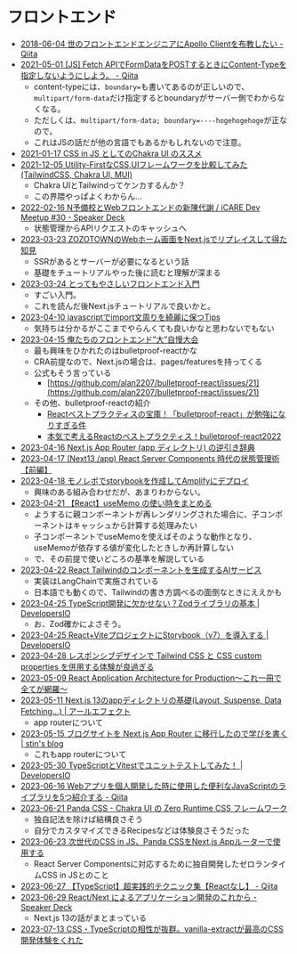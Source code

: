 # フロントエンド

- [2018-06-04 世のフロントエンドエンジニアにApollo Clientを布教したい - Qiita](https://qiita.com/seya/items/26c8a0dc549a10efcdf8)
- [2021-05-01 [JS] Fetch APIでFormDataをPOSTするときにContent-Typeを指定しないようにしよう。 - Qiita](https://qiita.com/YOCKOW/items/0b9635c62840998708f7)
  - content-typeには、`boundary=`も書いてあるのが正しいので、`multipart/form-data`だけ指定するとboundaryがサーバー側でわからなくなる。
  - ただしくは、`multipart/form-data; boundary=----hogehogehoge`が正なので。
  - これはJSの話だが他の言語でもあるかもしれないので注意。
- [2021-01-17 CSS in JS としてのChakra UI のススメ](https://zenn.dev/remon/articles/8d6f840a1d10e8)
- [2021-12-05 Utility-FirstなCSS,UIフレームワークを比較してみた(TailwindCSS, Chakra UI, MUI)](https://zenn.dev/kiyokiyoabc/articles/f688f2cee95f04)
  - Chakra UIとTailwindってケンカするんか？
  - この界隈やっぱよくわからん…
- [2022-02-16 N予備校とWebフロントエンドの新陳代謝 / iCARE Dev Meetup #30 - Speaker Deck](https://speakerdeck.com/berlysia/icare-dev-meetup-number-30)
  - 状態管理からAPIリクエストのキャッシュへ
- [2023-03-23 ZOZOTOWNのWebホーム画面をNext.jsでリプレイスして得た知見](https://techblog.zozo.com/entry/replacing-zozo-with-nextjs-knowledge)
  - SSRがあるとサーバーが必要になるという話
  - 基礎をチュートリアルやった後に読むと理解が深まる
- [2023-03-24 とってもやさしいフロントエンド入門](https://zenn.dev/sharefull_blog/articles/eeff318b5cecb4)
  - すごい入門。
  - これを読んだ後Next.jsチュートリアルで良いかと。
- [2023-04-10 javascriptでimport文周りを綺麗に保つTips](https://zenn.dev/dev_shun/articles/6210867c8a2528)
  - 気持ちは分かるがここまでやらんくても良いかなと思わないでもない
- [2023-04-15 俺たちのフロントエンド”大”自慢大会](https://dev.classmethod.jp/articles/20230414-findy-classmethod-frontend-event/)
  - 最も興味をひかれたのはbulletproof-reactかな
  - CRA前提なので、Next.jsの場合は、pages/featuresを持ってくる
  - 公式もそう言っている
    - [https://github.com/alan2207/bulletproof-react/issues/21](https://github.com/alan2207/bulletproof-react/issues/21)
  - その他、bulletproof-reactの紹介
    - [Reactベストプラクティスの宝庫！「bulletproof-react」が勉強になりすぎる件](https://zenn.dev/manalink_dev/articles/bulletproof-react-is-best-architecture)
    - [本気で考えるReactのベストプラクティス！bulletproof-react2022](https://zenn.dev/t_keshi/articles/bulletproof-react-2022)
- [2023-04-16 Next.js App Router (app ディレクトリ) の逆引き辞典](https://zenn.dev/yumemi_inc/articles/next-13-app-overview)
- [2023-04-17 (Next13 /app) React Server Components 時代の状態管理術【前編】](https://zenn.dev/rgbkids/articles/039333a5e74712)
- [2023-04-18 モノレポでstorybookを作成してAmplifyにデプロイ](https://dev.classmethod.jp/articles/storybook-amplify/)
  - 興味のある組み合わせだが、あまりわからない。
- [2023-04-21 【React】useMemo の使い時をまとめる](https://zenn.dev/chot/articles/react-when-to-use-memo)
  - ようするに親コンポーネントが再レンダリングされた場合に、子コンポーネントはキャッシュから計算する処理みたい
  - 子コンポーネントでuseMemoを使えばそのような動作となり、useMemoが依存する値が変化したときしか再計算しない
  - で、その前提で使いどころの基準を解説している
- [2023-04-22 React Tailwindのコンポーネントを生成するAIサービス](https://twitter.com/carlosknopel/status/1649450389190721537)
  - 実装はLangChainで実施されている
  - 日本語でも動くので、Tailwindの書き方調べるの面倒なときにええかも
- [2023-04-25 TypeScript開発に欠かせない？Zodライブラリの基本 | DevelopersIO](https://dev.classmethod.jp/articles/basic_usage_zod/)
  - お、Zod確かによさそう。
- [2023-04-25 React+ViteプロジェクトにStorybook（v7）を導入する | DevelopersIO](https://dev.classmethod.jp/articles/react-vite-storybook/)
- [2023-04-28 レスポンシブデザインで Tailwind CSS と CSS custom properties を併用する体験が良過ぎる](https://zenn.dev/amon/articles/9e8b7d220d2661)
- [2023-05-09 React Application Architecture for Production〜これ一冊で全てが網羅〜](https://zenn.dev/hrbrain/articles/437d0b7492ac47)
- [2023-05-11 Next.js 13のappディレクトリの基礎(Layout, Suspense, Data Fetching...) | アールエフェクト](https://reffect.co.jp/react/next-js-13-app/)
  - app routerについて
- [2023-05-15 ブログサイトを Next.js App Router に移行したので学びを書く | stin's blog](https://blog.stin.ink/articles/update-blog-site-with-next-app-router)
  - これもapp routerについて
- [2023-05-30 TypeScriptとVitestでユニットテストしてみた！ | DevelopersIO](https://dev.classmethod.jp/articles/ts-and-vitest-unittest/)
- [2023-06-16 Webアプリを個人開発した時に使用した便利なJavaScriptのライブラリを5つ紹介する - Qiita](https://qiita.com/hayaharu3220/items/1569d466db5f61fd5e8a)
- [2023-06-21 Panda CSS - Chakra UI の Zero Runtime CSS フレームワーク](https://zenn.dev/cybozu_frontend/articles/panda-is-coming)
  - 独自記法を除けば結構良さそう
  - 自分でカスタマイズできるRecipesなどは体験良さそうだった
- [2023-06-23 次世代のCSS in JS、Panda CSSをNext.js Appルーターで使用する](https://zenn.dev/a_da_chi/articles/725ba2cd4ce358)
  - React Server Componentsに対応するために独自開発したゼロランタイムCSS in JSとのこと
- [2023-06-27 【TypeScript】超実践的テクニック集【Reactなし】 - Qiita](https://qiita.com/ment_RE/items/9387b47dbef6433f6637)
- [2023-06-29 React/Next によるアプリケーション開発のこれから - Speaker Deck](https://speakerdeck.com/koba04/next-niyoruapurikesiyonkai-fa-nokorekara)
  - Next.js 13の話がまとまっている
- [2023-07-13 CSS・TypeScriptの相性が抜群。vanilla-extractが最高のCSS開発体験をくれた](https://zenn.dev/moneyforward/articles/vanilla-extract)